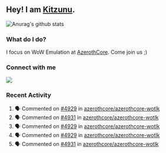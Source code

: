 ## Hey! I am [Kitzunu](https://Github.com/Kitzunu).

![Anurag's github stats](https://github-readme-stats.kitzunu.vercel.app/api?username=Kitzunu&show_icons=true)

### What do I do?

I focus on WoW Emulation at [AzerothCore](https://Github.com/AzerothCore). Come join us ;)

### Connect with me
[![](https://img.shields.io/badge/AzerothCore%20Discord-Connect%20with%20me!-green)](https://discord.com/invite/gkt4y2x)

### Recent Activity

<!--START_SECTION:activity-->
1. 🗣 Commented on [#4929](https://github.com/azerothcore/azerothcore-wotlk/issues/4929) in [azerothcore/azerothcore-wotlk](https://github.com/azerothcore/azerothcore-wotlk)
2. 🗣 Commented on [#4931](https://github.com/azerothcore/azerothcore-wotlk/issues/4931) in [azerothcore/azerothcore-wotlk](https://github.com/azerothcore/azerothcore-wotlk)
3. 🗣 Commented on [#4929](https://github.com/azerothcore/azerothcore-wotlk/issues/4929) in [azerothcore/azerothcore-wotlk](https://github.com/azerothcore/azerothcore-wotlk)
4. 🗣 Commented on [#4929](https://github.com/azerothcore/azerothcore-wotlk/issues/4929) in [azerothcore/azerothcore-wotlk](https://github.com/azerothcore/azerothcore-wotlk)
5. 🗣 Commented on [#4931](https://github.com/azerothcore/azerothcore-wotlk/issues/4931) in [azerothcore/azerothcore-wotlk](https://github.com/azerothcore/azerothcore-wotlk)
<!--END_SECTION:activity-->
